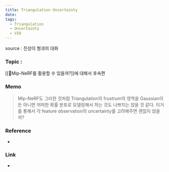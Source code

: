 ```yaml
---
title: Triangulation Uncertainty
date: 
tags:
  - Triangulation
  - Uncertainty
  - VIO
---
```

source : 진성이 형과의 대화
### Topic :
[[🚀Mip-NeRF를 활용할 수 있을까?]]에 대해서 후속편


### Memo
> Mip-NeRF도 그러한 것처럼 Triangulation의 frustrum의 영역을 Gaussian이든 아니면 어떠한 확률 분포로 모델링해서 하는 것도 나쁘지는 않을 것 같다.
> 이거를 통해서 각 feature observation의 uncertainty를 고려해주면 괜찮지 않을까?

### Reference
- 

### Link
- 
